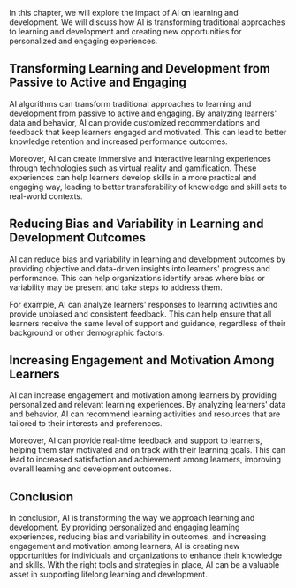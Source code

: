 
In this chapter, we will explore the impact of AI on learning and development. We will discuss how AI is transforming traditional approaches to learning and development and creating new opportunities for personalized and engaging experiences.

Transforming Learning and Development from Passive to Active and Engaging
-------------------------------------------------------------------------

AI algorithms can transform traditional approaches to learning and development from passive to active and engaging. By analyzing learners' data and behavior, AI can provide customized recommendations and feedback that keep learners engaged and motivated. This can lead to better knowledge retention and increased performance outcomes.

Moreover, AI can create immersive and interactive learning experiences through technologies such as virtual reality and gamification. These experiences can help learners develop skills in a more practical and engaging way, leading to better transferability of knowledge and skill sets to real-world contexts.

Reducing Bias and Variability in Learning and Development Outcomes
------------------------------------------------------------------

AI can reduce bias and variability in learning and development outcomes by providing objective and data-driven insights into learners' progress and performance. This can help organizations identify areas where bias or variability may be present and take steps to address them.

For example, AI can analyze learners' responses to learning activities and provide unbiased and consistent feedback. This can help ensure that all learners receive the same level of support and guidance, regardless of their background or other demographic factors.

Increasing Engagement and Motivation Among Learners
---------------------------------------------------

AI can increase engagement and motivation among learners by providing personalized and relevant learning experiences. By analyzing learners' data and behavior, AI can recommend learning activities and resources that are tailored to their interests and preferences.

Moreover, AI can provide real-time feedback and support to learners, helping them stay motivated and on track with their learning goals. This can lead to increased satisfaction and achievement among learners, improving overall learning and development outcomes.

Conclusion
----------

In conclusion, AI is transforming the way we approach learning and development. By providing personalized and engaging learning experiences, reducing bias and variability in outcomes, and increasing engagement and motivation among learners, AI is creating new opportunities for individuals and organizations to enhance their knowledge and skills. With the right tools and strategies in place, AI can be a valuable asset in supporting lifelong learning and development.
